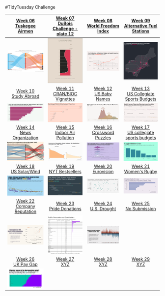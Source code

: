 
#TidyTuesday Challenge 

<!-- table header, followed by pictures link -->
|[Week 06<br>Tuskegee Airmen](https://github.com/poncest/tidytuesday/tree/main/2022/Week_06)| [Week 07<br>DuBois Challenge - plate 12](https://github.com/poncest/tidytuesday/tree/main/2022/Week_07)| [Week 08<br>World Freedom Index](https://github.com/poncest/tidytuesday/tree/main/2022/Week_08)| [Week 09<br>Alternative Fuel Stations](https://github.com/poncest/tidytuesday/tree/main/2022/Week_09)|
| :---: | :---: | :---: | :---: 
|![](Week_06/2022_06_airmen.png) |![](Week_07/2022_07_duboischallenge_plate12.png) |![](Week_08/2022_08_world_freedom_index.png) |![](Week_09/2022_09_alternative_fuel_stations.png) | 
[Week 10<br>Study Abroad](https://github.com/poncest/tidytuesday/tree/main/2022/Week_10)| [Week 11<br>CRAN/BIOC Vignettes](https://github.com/poncest/tidytuesday/tree/main/2022/Week_11)| [Week 12<br>US Baby Names](https://github.com/poncest/tidytuesday/tree/main/2022/Week_12)| [Week 13<br>US Collegiate Sports Budgets](https://github.com/poncest/tidytuesday/tree/main/2022/Week_13) |
![](Week_10/2022_10_erasmus.png) |![](Week_11/2022_11_cran_bioc_vignattes.png) |![](Week_12/2022_12_baby_names.png) |![](Week_13/2022_13_collegiate_sports_budgets.png) | 
[Week 14<br>News Organization](https://github.com/poncest/tidytuesday/tree/main/2022/Week_14)| [Week 15<br>Indoor Air Pollution](https://github.com/poncest/tidytuesday/tree/main/2022/Week_15)|[Week 16<br>Crossword Puzzles](https://github.com/poncest/tidytuesday/tree/main/2022/Week_16)|[Week 17<br>US collegiate sports budgets](https://github.com/poncest/tidytuesday/tree/main/2022/Week_17) |
![](Week_14/2022_14_news_orgs.png) |![](Week_15/2022_15_indoor_pollution.png) |![](Week_16/2022_16_big_dave.png) |![](Week_17/2022_17_hidden_gems.png) |
[Week 18<br>US Solar/Wind](https://github.com/poncest/tidytuesday/tree/main/2022/Week_18)| [Week 19<br>NYT Bestsellers](https://github.com/poncest/tidytuesday/tree/main/2022/Week_19)|[Week 20<br>Eurovision](https://github.com/poncest/tidytuesday/tree/main/2022/Week_20)|[Week 21<br>Women's Rugby](https://github.com/poncest/tidytuesday/tree/main/2022/Week_21) |
![](Week_18/2022_18_capacity.png) |![](Week_19/2022_19_nyt_titles.png) |![](Week_20/2022_20_eurovision.png) |![](Week_21/2022_21_rugby.png) |
[Week 22<br>Company Reputation](https://github.com/poncest/tidytuesday/tree/main/2022/Week_22)| [Week 23<br>Pride Donations ](https://github.com/poncest/tidytuesday/tree/main/2022/Week_23)| [Week 24<br>U.S. Drought ](https://github.com/poncest/tidytuesday/tree/main/2022/Week_24) | [Week 25<br>No Submission ](2022_24/Week_25) |
![](Week_22/2022_22_reputation.png) |![](Week_23/2022_23_donations.png) |![](Week_24/2022_24_drought.png) | |
[Week 26<br>UK Pay Gap](https://github.com/poncest/tidytuesday/tree/main/2022/Week_26)| [Week 27<br>XYZ](2022_27/Week_27)| [Week 28<br>XYZ](2022_20/Week_20)| [Week 29<br>XYZ](2022_21/Week_21) |
![](Week_26/2022_26_paygap.png) | | | | 


